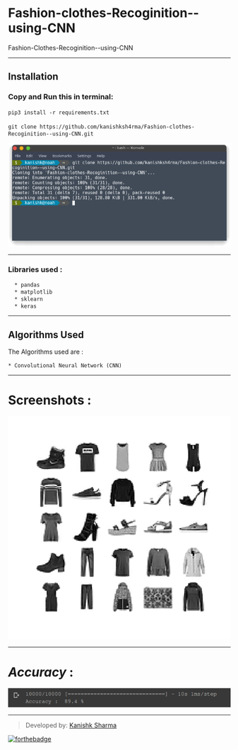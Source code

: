 # Fashion-clothes-Recoginition--using-CNN
Fashion-Clothes-Recoginition--using-CNN

---


## **Installation**

### Copy and Run this in terminal: 

```
pip3 install -r requirements.txt

git clone https://github.com/kanishksh4rma/Fashion-clothes-Recoginition--using-CNN.git
```

![demo_install](/screenshots/demo_install.png)

---

### Libraries used : 

```
  * pandas
  * matplotlib
  * sklearn
  * keras
```
---

## Algorithms Used

The Algorithms used are : 

	* Convolutional Neural Network (CNN)

 ---

# Screenshots :
![ss](screenshots/1.png)

---

# ***Accuracy*** : 
![screenshot 1](screenshots/ss1.png)

---

> Developed by: [Kanishk Sharma](github.com/kanishksh4rma)

[![forthebadge](https://forthebadge.com/images/badges/built-with-love.svg)](https://github.com/kanishksh4rma/Parkinson-Disease-Prediction-in-Early-Stages)
